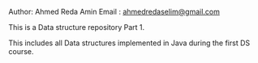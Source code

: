 Author: Ahmed Reda Amin
Email : ahmedredaselim@gmail.com

This is a Data structure repository Part 1.

This includes all Data structures implemented in Java during the first DS course.
